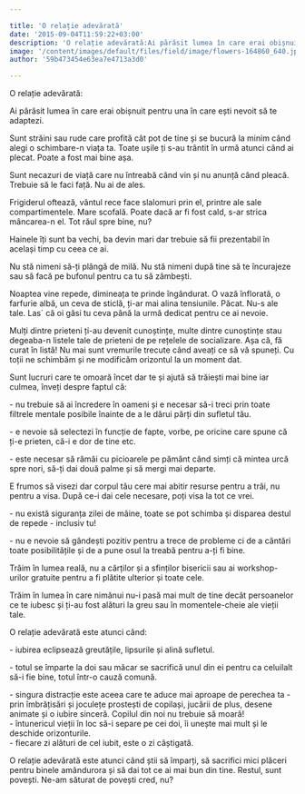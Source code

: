 ```yaml
---

title: 'O relație adevărată'
date: '2015-09-04T11:59:22+03:00'
description: 'O relație adevărată:Ai părăsit lumea în care erai obișnuit pentru una în care ești nevoit să teadaptezi.Sunt străini sau rude care profită cât pot de tine și se bucură la minim cândalegi o schimbare-n'
image: '/content/images/default/files/field/image/flowers-164860_640.jpg'
author: '59b473454e63ea7e4713a3d0'

---
```

<div class="kg-card-markdown"><p>O relație adevărată:</p>
<p>Ai părăsit lumea în care erai obișnuit pentru una în care ești nevoit să te adaptezi.</p>
<p>Sunt străini sau rude care profită cât pot de tine și se bucură la minim când alegi o schimbare-n viața ta. Toate ușile ți s-au trântit în urmă atunci când ai plecat. Poate a fost mai bine așa.</p>
<p>Sunt necazuri de viață care nu întreabă când vin și nu anunță când pleacă. Trebuie să le faci față. Nu ai de ales.</p>
<p>Frigiderul oftează, vântul rece face slalomuri prin el, printre ale sale compartimentele. Mare scofală. Poate dacă ar fi fost cald, s-ar strica mâncarea-n el. Tot răul spre bine, nu?</p>
<p>Hainele îți sunt  ba vechi, ba devin mari dar trebuie să fii prezentabil în același timp cu ceea ce ai.</p>
<p>Nu stă nimeni să-ți plângă de milă. Nu stă nimeni după tine să te încurajeze sau să facă pe bufonul pentru ca tu să zâmbești.</p>
<p>Noaptea vine repede, dimineața te prinde îngândurat. O vază înflorată, o farfurie albă, un ceva de sticlă, ți-ar mai alina tensiunile. Păcat. Nu-s ale tale. Las´ că oi găsi tu ceva până la urmă dedicat pentru ce ai nevoie.</p>
<p>Mulți dintre prieteni ți-au devenit cunoștințe, multe dintre cunoștințe stau degeaba-n listele tale de prieteni de pe rețelele de socializare. Așa că, fă curat în listă! Nu mai sunt vremurile trecute când aveați ce să vă spuneți. Cu toții ne schimbăm și ne modificăm orizontul la un moment dat.</p>
<p>Sunt lucruri care te omoară încet dar te și ajută să trăiești mai bine iar culmea, înveți despre faptul că:</p>
<p>- nu trebuie să ai încredere în oameni și e necesar să-i treci prin toate filtrele mentale posibile înainte de a le dărui părți din sufletul tău.</p>
<p>- e nevoie să selectezi în funcție de fapte, vorbe, pe oricine care spune că ți-e prieten, că-i e dor de tine etc.</p>
<p>- este necesar să rămâi cu picioarele pe pământ când simți că mintea urcă spre nori, să-ți dai două palme și să mergi mai departe.</p>
<p>E frumos să visezi dar corpul tău cere mai abitir resurse pentru a trăi, nu pentru a visa. După ce-i dai cele necesare, poți visa la tot ce vrei.</p>
<p>- nu există siguranța zilei de mâine, toate se pot schimba și disparea destul de repede - inclusiv tu!</p>
<p>- nu e nevoie să gândești pozitiv pentru a trece de probleme ci de a cântări toate posibilitățile și de a pune osul la treabă pentru a-ți fi bine.</p>
<p>Trăim în lumea reală, nu a cărților și a sfinților bisericii sau ai workshop-urilor gratuite pentru a fi plătite ulterior și toate cele.</p>
<p>Trăim în lumea în care nimănui nu-i pasă mai mult de tine decât persoanelor ce te iubesc și ți-au fost alături la greu sau în momentele-cheie ale vieții tale.</p>
<p>O relație adevărată este atunci când:</p>
<p>- iubirea eclipsează greutățile, lipsurile și alină sufletul.</p>
<p>- totul se împarte la doi sau măcar se sacrifică unul din ei pentru ca celuilalt să-i fie bine, totul într-o cauză comună.</p>
<p>-  singura distracție este aceea care te aduce mai aproape de perechea ta - prin îmbrățisări și joculețe prostești de copilași, jucării de plus, desene animate și o iubire sinceră. Copilul din noi nu trebuie să moară!<br />
-  întunericul vieții în loc să-i separe pe cei doi, îi unește mai mult și le deschide orizonturile.<br />
-  fiecare zi alături de cel iubit, este o zi câștigată.</p>
<p>O relație adevărată este atunci când știi să împarți, să sacrifici mici plăceri pentru binele amândurora și să dai tot ce ai mai bun din tine. Restul, sunt povești. Ne-am săturat de povești cred, nu?</p>
<p> </p>
</div>
